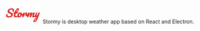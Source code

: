 <img src="images/Stormy.png" alt="Stormy app" height="50"/>
Stormy is desktop weather app based on React and Electron.
